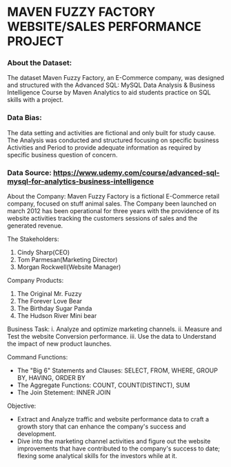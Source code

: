 # MAVEN FUZZY FACTORY WEBSITE/SALES PERFORMANCE PROJECT
### About the Dataset:
The dataset Maven Fuzzy Factory, an E-Commerce company, was designed and structured with the Advanced SQL: MySQL Data Analysis & Business Intelligence Course by Maven Analytics to aid students practice on SQL skills with a project.
### Data Bias: 
The data setting and activities are fictional and only built for study cause. 
The Analysis was conducted and structured focusing on specific business Activities and Period to provide adequate information as required by specific business question of concern.
### Data Source: <https://www.udemy.com/course/advanced-sql-mysql-for-analytics-business-intelligence>

About the Company:
Maven Fuzzy Factory is a fictional E-Commerce retail company, focused on stuff animal sales.
The Company been launched on march 2012 has been operational for three years with the providence of its website activities tracking the customers sessions of sales and the generated revenue.

The Stakeholders:
1. Cindy Sharp(CEO)
2. Tom Parmesan(Marketing Director)
3. Morgan Rockwell(Website Manager)

Company Products:
1. The Original Mr. Fuzzy
2. The Forever Love Bear
3. The Birthday Sugar Panda
4. The Hudson River Mini bear

Business Task:
i. Analyze and optimize marketing channels.
ii. Measure and Test the website Conversion performance.
iii. Use the data to Understand the impact of new product launches.

Command Functions:
- The "Big 6" Statements and Clauses:
SELECT, FROM, WHERE, GROUP BY, HAVING, ORDER BY
- The Aggregate Functions:
COUNT, COUNT(DISTINCT), SUM
- The Join Stetement:
INNER JOIN

Objective:
- Extract and Analyze traffic and website performance data to craft a growth story that can enhance the company's success and development.
- Dive into the marketing channel activities and figure out the website improvements that have contributed to the company's success to date;
flexing some analytical skills for the investors while at it.
